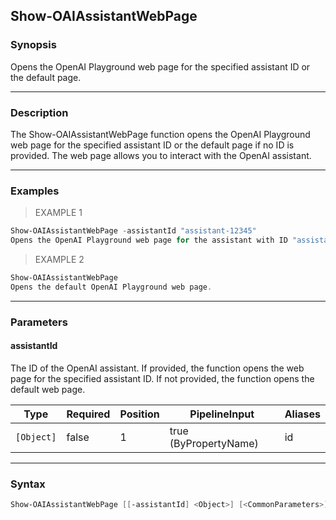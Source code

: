 Show-OAIAssistantWebPage
------------------------

### Synopsis
Opens the OpenAI Playground web page for the specified assistant ID or the default page.

---

### Description

The Show-OAIAssistantWebPage function opens the OpenAI Playground web page for the specified assistant ID or the default page if no ID is provided. The web page allows you to interact with the OpenAI assistant.

---

### Examples
> EXAMPLE 1

```PowerShell
Show-OAIAssistantWebPage -assistantId "assistant-12345"
Opens the OpenAI Playground web page for the assistant with ID "assistant-12345".
```
> EXAMPLE 2

```PowerShell
Show-OAIAssistantWebPage
Opens the default OpenAI Playground web page.
```

---

### Parameters
#### **assistantId**
The ID of the OpenAI assistant. If provided, the function opens the web page for the specified assistant ID. If not provided, the function opens the default web page.

|Type      |Required|Position|PipelineInput        |Aliases|
|----------|--------|--------|---------------------|-------|
|`[Object]`|false   |1       |true (ByPropertyName)|id     |

---

### Syntax
```PowerShell
Show-OAIAssistantWebPage [[-assistantId] <Object>] [<CommonParameters>]
```
